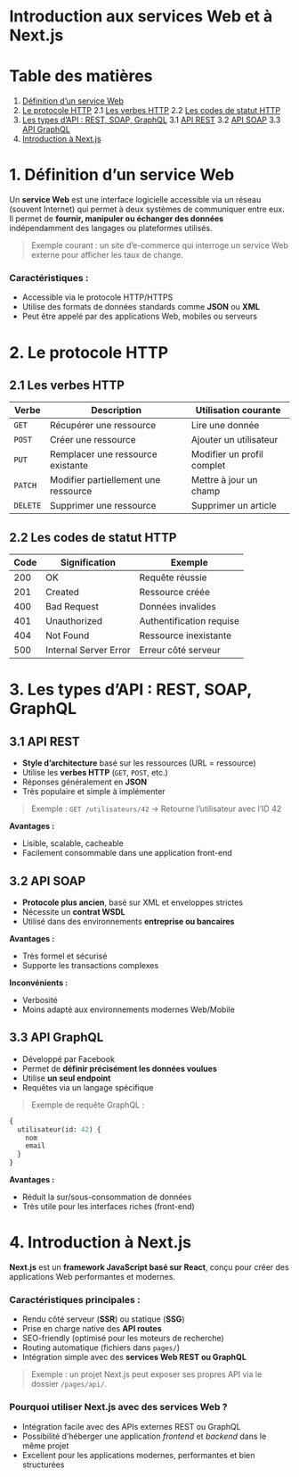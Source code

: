 # **Introduction aux services Web et à Next.js**



## <h1 id="table-des-matieres">Table des matières</h1>

1. [Définition d’un service Web](#1) 
2. [Le protocole HTTP](#2) 
   2.1 [Les verbes HTTP](#2-1) 
   2.2 [Les codes de statut HTTP](#2-2) 
3. [Les types d’API : REST, SOAP, GraphQL](#3) 
   3.1 [API REST](#3-1) 
   3.2 [API SOAP](#3-2) 
   3.3 [API GraphQL](#3-3) 
4. [Introduction à Next.js](#4) 



# <h1 id="1">1. Définition d’un service Web</h1>

Un **service Web** est une interface logicielle accessible via un réseau (souvent Internet) qui permet à deux systèmes de communiquer entre eux.
Il permet de **fournir, manipuler ou échanger des données** indépendamment des langages ou plateformes utilisés.

> Exemple courant : un site d’e-commerce qui interroge un service Web externe pour afficher les taux de change.

### Caractéristiques :

* Accessible via le protocole HTTP/HTTPS
* Utilise des formats de données standards comme **JSON** ou **XML**
* Peut être appelé par des applications Web, mobiles ou serveurs


# <h1 id="2">2. Le protocole HTTP</h1>

### <h2 id="2-1">2.1 Les verbes HTTP</h2>

| Verbe    | Description                          | Utilisation courante       |
| -------- | ------------------------------------ | -------------------------- |
| `GET`    | Récupérer une ressource              | Lire une donnée            |
| `POST`   | Créer une ressource                  | Ajouter un utilisateur     |
| `PUT`    | Remplacer une ressource existante    | Modifier un profil complet |
| `PATCH`  | Modifier partiellement une ressource | Mettre à jour un champ     |
| `DELETE` | Supprimer une ressource              | Supprimer un article       |



### <h2 id="2-2">2.2 Les codes de statut HTTP</h2>

| Code | Signification         | Exemple                  |
| ---- | --------------------- | ------------------------ |
| 200  | OK                    | Requête réussie          |
| 201  | Created               | Ressource créée          |
| 400  | Bad Request           | Données invalides        |
| 401  | Unauthorized          | Authentification requise |
| 404  | Not Found             | Ressource inexistante    |
| 500  | Internal Server Error | Erreur côté serveur      |



# <h1 id="3">3. Les types d’API : REST, SOAP, GraphQL</h1>

### <h2 id="3-1">3.1 API REST</h2>

* **Style d’architecture** basé sur les ressources (URL = ressource)
* Utilise les **verbes HTTP** (`GET`, `POST`, etc.)
* Réponses généralement en **JSON**
* Très populaire et simple à implémenter

> Exemple :
> `GET /utilisateurs/42` → Retourne l’utilisateur avec l’ID 42

**Avantages :**

* Lisible, scalable, cacheable
* Facilement consommable dans une application front-end



### <h2 id="3-2">3.2 API SOAP</h2>

* **Protocole plus ancien**, basé sur XML et enveloppes strictes
* Nécessite un **contrat WSDL**
* Utilisé dans des environnements **entreprise ou bancaires**

**Avantages :**

* Très formel et sécurisé
* Supporte les transactions complexes

**Inconvénients :**

* Verbosité
* Moins adapté aux environnements modernes Web/Mobile



### <h2 id="3-3">3.3 API GraphQL</h2>

* Développé par Facebook
* Permet de **définir précisément les données voulues**
* Utilise **un seul endpoint**
* Requêtes via un langage spécifique

> Exemple de requête GraphQL :

```graphql
{
  utilisateur(id: 42) {
    nom
    email
  }
}
```

**Avantages :**

* Réduit la sur/sous-consommation de données
* Très utile pour les interfaces riches (front-end)



## <h1 id="4">4. Introduction à Next.js</h1>

**Next.js** est un **framework JavaScript basé sur React**, conçu pour créer des applications Web performantes et modernes.

### Caractéristiques principales :

* Rendu côté serveur (**SSR**) ou statique (**SSG**)
* Prise en charge native des **API routes**
* SEO-friendly (optimisé pour les moteurs de recherche)
* Routing automatique (fichiers dans `pages/`)
* Intégration simple avec des **services Web REST ou GraphQL**

> Exemple : un projet Next.js peut exposer ses propres API via le dossier `/pages/api/`.

### Pourquoi utiliser Next.js avec des services Web ?

* Intégration facile avec des APIs externes REST ou GraphQL
* Possibilité d’héberger une application *frontend* et *backend* dans le même projet
* Excellent pour les applications modernes, performantes et bien structurées

